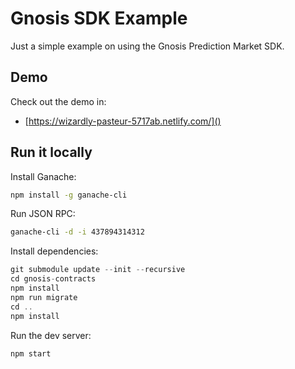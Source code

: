 # Gnosis SDK Example
Just a simple example on using the Gnosis Prediction Market SDK.

## Demo
Check out the demo in:

* [https://wizardly-pasteur-5717ab.netlify.com/]()

## Run it locally

Install Ganache:
```bash
npm install -g ganache-cli
```

Run JSON RPC:
```bash
ganache-cli -d -i 437894314312
```

Install dependencies:
```js
git submodule update --init --recursive
cd gnosis-contracts
npm install
npm run migrate
cd ..
npm install
```

Run the dev server:
```js
npm start
```